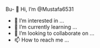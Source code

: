 Bu- 👋 Hi, I’m @Mustafa6531
- 👀 I’m interested in ...
- 🌱 I’m currently learning ...
- 💞️ I’m looking to collaborate on ...
- 📫 How to reach me ...

<!---
Mustafa6531/Mustafa6531 is a ✨ special ✨ repository because its `README.md` (this file) appears on your GitHub profile.
You can click the Preview link to take a look at your changes.
--->

